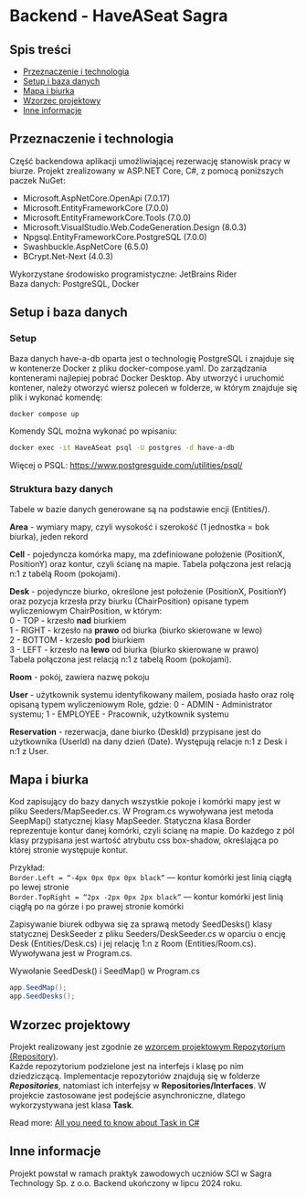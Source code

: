 # Backend - HaveASeat Sagra

## Spis treści
- [Przeznaczenie i technologia](#przeznaczenie-i-technologia)
- [Setup i baza danych](#setup-i-baza-danych)
- [Mapa i biurka](#mapa-i-biurka)
- [Wzorzec projektowy](#wzorzec-projektowy)
- [Inne informacje](#inne-informacje)

## Przeznaczenie i technologia
Część backendowa aplikacji umożliwiającej rezerwację stanowisk pracy w biurze. Projekt zrealizowany w ASP.NET Core, C#, z pomocą poniższych paczek NuGet:
- Microsoft.AspNetCore.OpenApi (7.0.17)
- Microsoft.EntityFrameworkCore (7.0.0)
- Microsoft.EntityFrameworkCore.Tools (7.0.0)
- Microsoft.VisualStudio.Web.CodeGeneration.Design (8.0.3)
- Npgsql.EntityFrameworkCore.PostgreSQL (7.0.0)
- Swashbuckle.AspNetCore (6.5.0)
- BCrypt.Net-Next (4.0.3)  

Wykorzystane środowisko programistyczne: JetBrains Rider \
Baza danych: PostgreSQL, Docker

## Setup i baza danych
### Setup
Baza danych have-a-db oparta jest o technologię PostgreSQL i znajduje się w kontenerze Docker z pliku docker-compose.yaml. Do zarządzania kontenerami najlepiej pobrać Docker Desktop. Aby utworzyć i uruchomić kontener, należy otworzyć wiersz poleceń w folderze, w którym znajduje się plik i wykonać komendę:
```bash 
docker compose up
```
Komendy SQL można wykonać po wpisaniu:
```bash
docker exec -it HaveASeat psql -U postgres -d have-a-db
```
Więcej o PSQL: https://www.postgresguide.com/utilities/psql/ 

### Struktura bazy danych
Tabele w bazie danych generowane są na podstawie encji (Entities/). 

**Area** - wymiary mapy, czyli wysokość i szerokość (1 jednostka = bok biurka), jeden rekord

**Cell** - pojedyncza komórka mapy, ma zdefiniowane położenie (PositionX, PositionY) oraz kontur, czyli ścianę na mapie. Tabela połączona jest relacją n:1 z tabelą Room (pokojami).

**Desk** - pojedyncze biurko, określone jest położenie (PositionX, PositionY) oraz pozycja krzesła przy biurku (ChairPosition) opisane typem wyliczeniowym ChairPosition, w którym: \
0 - TOP - krzesło **nad** biurkiem \
1 - RIGHT - krzesło na **prawo** od biurka (biurko skierowane w lewo) \
2 - BOTTOM - krzesło **pod** biurkiem \
3 - LEFT - krzesło na **lewo** od biurka (biurko skierowane w prawo) \
Tabela połączona jest relacją n:1 z tabelą Room (pokojami).

**Room** - pokój, zawiera nazwę pokoju

**User** - użytkownik systemu identyfikowany mailem, posiada hasło oraz rolę opisaną typem wyliczeniowym Role, gdzie: 0 - ADMIN - Administrator systemu; 1 - EMPLOYEE - Pracownik, użytkownik systemu

**Reservation** - rezerwacja, dane biurko (DeskId) przypisane jest do użytkownika (UserId) na dany dzień (Date). Występują relacje n:1 z Desk i n:1 z User.

## Mapa i biurka
Kod zapisujący do bazy danych wszystkie pokoje i komórki mapy jest w pliku Seeders/MapSeeder.cs. W Program.cs wywoływana jest metoda SeepMap() statycznej klasy MapSeeder. Statyczna klasa Border reprezentuje kontur danej komórki, czyli ścianę na mapie. Do każdego z pól klasy przypisana jest wartość atrybutu css box-shadow, określająca po której stronie występuje kontur.

Przykład: \
```Border.Left = “-4px 0px 0px 0px black“``` — kontur komórki jest linią ciągłą po lewej stronie \
```Border.TopRight = “2px -2px 0px 2px black“``` — kontur komórki jest linią ciągłą po na górze i po prawej stronie komórki

Zapisywanie biurek odbywa się za sprawą metody SeedDesks() klasy statycznej DeskSeeder z pliku Seeders/DeskSeeder.cs w oparciu o encję Desk (Entities/Desk.cs) i jej relację 1:n z Room (Entities/Room.cs). Wywoływana jest w Program.cs. 

Wywołanie SeedDesk() i SeedMap() w Program.cs
```cs
app.SeedMap();
app.SeedDesks();
```

## Wzorzec projektowy
Projekt realizowany jest zgodnie ze [wzorcem projektowym Repozytorium (Repository)](https://learn.microsoft.com/pl-pl/aspnet/mvc/overview/older-versions/getting-started-with-ef-5-using-mvc-4/implementing-the-repository-and-unit-of-work-patterns-in-an-asp-net-mvc-application). \
Każde repozytorium podzielone jest na interfejs i klasę po nim dziedziczącą. Implementacje repozytoriów znajdują się w folderze ***Repositories***, natomiast ich interfejsy w **Repositories/Interfaces**. W projekcie zastosowane jest podejście asynchroniczne, dlatego wykorzystywana jest klasa **Task**. 

Read more: [All you need to know about Task in C#](https://medium.com/@iamprovidence/all-you-need-to-know-about-task-in-c-2dce9e52c0f7)

## Inne informacje
Projekt powstał w ramach praktyk zawodowych uczniów SCI w Sagra Technology Sp. z o.o. Backend ukończony w lipcu 2024 roku.

